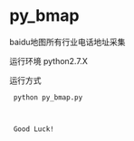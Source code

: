 py_bmap
=======

baidu地图所有行业电话地址采集

  运行环境 
    python2.7.X
  
  运行方式
  
     python py_bmap.py
     
     
     
     Good Luck!
